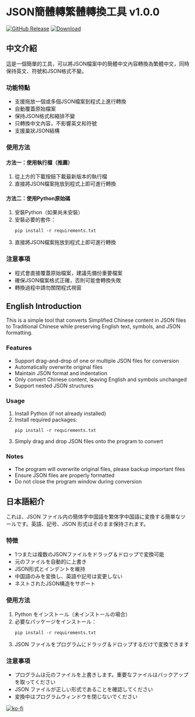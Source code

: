 # JSON簡體轉繁體轉換工具 v1.0.0

[![GitHub Release](https://img.shields.io/github/v/release/musictraveler/JSON-CNtoTW?style=flat-square)](https://github.com/musictraveler1217/JSON-CNtoTW/releases/latest)
[![Download](https://img.shields.io/badge/下載-最新版本-blue?style=flat-square)](https://github.com/musictraveler1217/JSON-CNtoTW/releases/latest/download/json_converter.exe)

## 中文介紹
這是一個簡單的工具，可以將JSON檔案中的簡體中文內容轉換為繁體中文，同時保持英文、符號和JSON格式不變。

### 功能特點
- 支援拖放一個或多個JSON檔案到程式上進行轉換
- 自動覆蓋原始檔案
- 保持JSON格式和縮排不變
- 只轉換中文內容，不影響英文和符號
- 支援巢狀JSON結構

### 使用方法
#### 方法一：使用執行檔（推薦）
1. 從上方的下載按鈕下載最新版本的執行檔
2. 直接將JSON檔案拖放到程式上即可進行轉換

#### 方法二：使用Python原始碼
1. 安裝Python（如果尚未安裝）
2. 安裝必要的套件：
   ```
   pip install -r requirements.txt
   ```
3. 直接將JSON檔案拖放到程式上即可進行轉換

### 注意事項
- 程式會直接覆蓋原始檔案，建議先備份重要檔案
- 確保JSON檔案格式正確，否則可能會轉換失敗
- 轉換過程中請勿關閉程式視窗

## English Introduction
This is a simple tool that converts Simplified Chinese content in JSON files to Traditional Chinese while preserving English text, symbols, and JSON formatting.

### Features
- Support drag-and-drop of one or multiple JSON files for conversion
- Automatically overwrite original files
- Maintain JSON format and indentation
- Only convert Chinese content, leaving English and symbols unchanged
- Support nested JSON structures

### Usage
1. Install Python (if not already installed)
2. Install required packages:
   ```
   pip install -r requirements.txt
   ```
3. Simply drag and drop JSON files onto the program to convert

### Notes
- The program will overwrite original files, please backup important files
- Ensure JSON files are properly formatted
- Do not close the program window during conversion

## 日本語紹介
これは、JSON ファイル内の簡体字中国語を繁体字中国語に変換する簡単なツールです。英語、記号、JSON 形式はそのまま保持されます。

### 特徴
- 1つまたは複数のJSONファイルをドラッグ＆ドロップで変換可能
- 元のファイルを自動的に上書き
- JSON形式とインデントを維持
- 中国語のみを変換し、英語や記号は変更しない
- ネストされたJSON構造をサポート

### 使用方法
1. Python をインストール（未インストールの場合）
2. 必要なパッケージをインストール：
   ```
   pip install -r requirements.txt
   ```
3. JSON ファイルをプログラムにドラッグ＆ドロップするだけで変換できます

### 注意事項
- プログラムは元のファイルを上書きします。重要なファイルはバックアップを取ってください
- JSON ファイルが正しい形式であることを確認してください
- 変換中はプログラムウィンドウを閉じないでください

[![ko-fi](https://ko-fi.com/img/githubbutton_sm.svg)](https://ko-fi.com/musictraveler721217)
